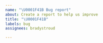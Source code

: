 ```yaml
---
name: "\U0001F41B Bug report"
about: Create a report to help us improve
title: "\U0001F41B"
labels: bug
assignees: bradystroud

---
```




